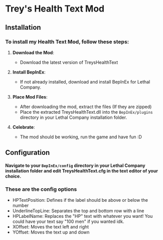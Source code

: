 # Trey's Health Text Mod

## Installation

### To install my Health Text Mod, follow these steps:

1. **Download the Mod**:
   - Download the latest version of TreysHealthText

2. **Install BepInEx**:
   - If not already installed, download and install BepInEx for Lethal Company.

3. **Place Mod Files**:
   - After downloading the mod, extract the files (If they are zipped)
   - Place the extracted TreysHealthText.dll into the `BepInEx/plugins` directory in your Lethal Company installation folder.

4. **Celebrate**:
   - The mod should be working, run the game and have fun :D

## Configuration

#### Navigate to your `BepInEx/config` directory in your Lethal Company installation folder and edit TreysHealthText.cfg in the text editor of your choice.

### These are the config options

- HPTextPosition: Defines if the label should be above or below the number
- UnderlineTopLine: Separates the top and bottom row with a line
- HPLabelName: Replaces the "HP" text with whatever you want! You could have your text say "100 men" if you wanted idk.
- XOffset: Moves the text left and right
- YOffset: Moves the text up and down

